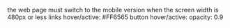 the web page must switch to the mobile version when the screen width is 480px or less
links hover/active: #FF6565
button hover/active: opacity: 0.9

